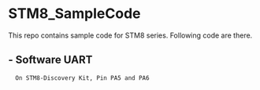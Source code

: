 # STM8_SampleCode
This repo contains sample code for STM8  series. Following code are there.

## - Software UART
      On STM8-Discovery Kit, Pin PA5 and PA6

